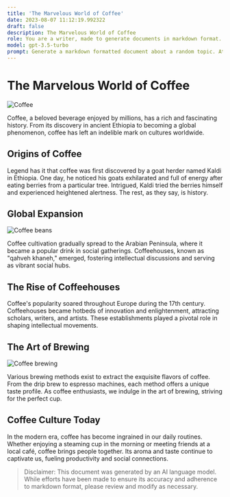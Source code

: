 ```yaml
---
title: 'The Marvelous World of Coffee'
date: 2023-08-07 11:12:19.992322
draft: false
description: The Marvelous World of Coffee
role: You are a writer, made to generate documents in markdown format. It is very important that all of the documents you generate are in valid markdown format.
model: gpt-3.5-turbo
prompt: Generate a markdown formatted document about a random topic. At the bottom, include a disclaimer explaining that the document was generated by you. The first line of the document should be the title. Make sure that the entire document is in proper markdown format, using a mix of various tags to make the document visually appealing.
---
```


# The Marvelous World of Coffee

![Coffee](https://images.unsplash.com/photo-1531482615713-1a07b0c8e9ef?ixlib=rb-1.2.1&auto=format&fit=crop&w=1350&q=80)

Coffee, a beloved beverage enjoyed by millions, has a rich and fascinating history. From its discovery in ancient Ethiopia to becoming a global phenomenon, coffee has left an indelible mark on cultures worldwide.

## Origins of Coffee

Legend has it that coffee was first discovered by a goat herder named Kaldi in Ethiopia. One day, he noticed his goats exhilarated and full of energy after eating berries from a particular tree. Intrigued, Kaldi tried the berries himself and experienced heightened alertness. The rest, as they say, is history.

## Global Expansion

![Coffee beans](https://images.unsplash.com/photo-1508614662932-cbfa4c6cb06d?ixlib=rb-1.2.1&auto=format&fit=crop&w=1350&q=80)

Coffee cultivation gradually spread to the Arabian Peninsula, where it became a popular drink in social gatherings. Coffeehouses, known as "qahveh khaneh," emerged, fostering intellectual discussions and serving as vibrant social hubs.

## The Rise of Coffeehouses

Coffee's popularity soared throughout Europe during the 17th century. Coffeehouses became hotbeds of innovation and enlightenment, attracting scholars, writers, and artists. These establishments played a pivotal role in shaping intellectual movements.

## The Art of Brewing

![Coffee brewing](https://images.unsplash.com/photo-1550317138-94f34fbdc989?ixlib=rb-1.2.1&auto=format&fit=crop&w=1350&q=80)

Various brewing methods exist to extract the exquisite flavors of coffee. From the drip brew to espresso machines, each method offers a unique taste profile. As coffee enthusiasts, we indulge in the art of brewing, striving for the perfect cup.

## Coffee Culture Today

In the modern era, coffee has become ingrained in our daily routines. Whether enjoying a steaming cup in the morning or meeting friends at a local café, coffee brings people together. Its aroma and taste continue to captivate us, fueling productivity and social connections.

> Disclaimer: This document was generated by an AI language model. While efforts have been made to ensure its accuracy and adherence to markdown format, please review and modify as necessary.